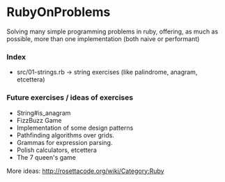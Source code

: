 RubyOnProblems
==============

Solving many simple programming problems in ruby, offering, as much as possible, more than one implementation (both naive or performant)

### Index
- src/01-strings.rb -> string exercises (like palindrome, anagram, etcettera)

### Future exercises / ideas of exercises
- String#is_anagram
- FizzBuzz Game
- Implementation of some design patterns
- Pathfinding algorithms over grids.
- Grammas for expression parsing.
- Polish calculators, etcettera
- The 7 queen's game

More ideas:
http://rosettacode.org/wiki/Category:Ruby